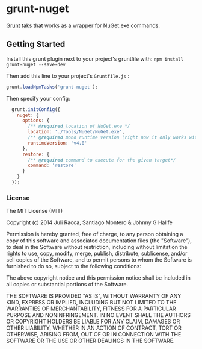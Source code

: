 grunt-nuget
===========

[Grunt][grunt] taks that works as a wrapper for NuGet.exe commands.

## Getting Started

Install this grunt plugin next to your project's gruntfile with: `npm install grunt-nuget --save-dev`

Then add this line to your project's `Gruntfile.js` :

```javascript
grunt.loadNpmTasks('grunt-nuget');
```

Then specify your config:

```javascript
  grunt.initConfig({
    nuget: {
      options: {
        /** @required location of NuGet.exe */
        location: './Tools/NuGet/NuGet.exe',
        /** @required mono runtime version (right now it only works with mono) */
        runtimeVersion: 'v4.0'
      },
      restore: {
        /** @required command to execute for the given target*/
        command: 'restore'
      }
    }
  });
```

[grunt]: https://github.com/cowboy/grunt

### License

The MIT License (MIT)

Copyright (c) 2014 Juli Racca, Santiago Montero &amp; Johnny G Halife

Permission is hereby granted, free of charge, to any person obtaining a copy of
this software and associated documentation files (the "Software"), to deal in
the Software without restriction, including without limitation the rights to
use, copy, modify, merge, publish, distribute, sublicense, and/or sell copies of
the Software, and to permit persons to whom the Software is furnished to do so,
subject to the following conditions:

The above copyright notice and this permission notice shall be included in all
copies or substantial portions of the Software.

THE SOFTWARE IS PROVIDED "AS IS", WITHOUT WARRANTY OF ANY KIND, EXPRESS OR
IMPLIED, INCLUDING BUT NOT LIMITED TO THE WARRANTIES OF MERCHANTABILITY, FITNESS
FOR A PARTICULAR PURPOSE AND NONINFRINGEMENT. IN NO EVENT SHALL THE AUTHORS OR
COPYRIGHT HOLDERS BE LIABLE FOR ANY CLAIM, DAMAGES OR OTHER LIABILITY, WHETHER
IN AN ACTION OF CONTRACT, TORT OR OTHERWISE, ARISING FROM, OUT OF OR IN
CONNECTION WITH THE SOFTWARE OR THE USE OR OTHER DEALINGS IN THE SOFTWARE.

        
